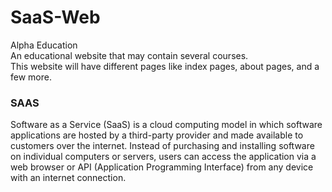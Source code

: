 # SaaS-Web
Alpha Education<br>
An educational website that may contain several courses.<br> 
This website will have different pages like index pages, about pages, and a few more. 
<h3>SAAS</h3>

Software as a Service (SaaS) is a cloud computing model in which software applications are hosted by a third-party provider and made available to customers over the internet. Instead of purchasing and installing software on individual computers or servers, users can access the application via a web browser or API (Application Programming Interface) from any device with an internet connection. 
